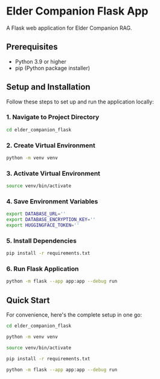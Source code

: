 # Elder Companion Flask App

A Flask web application for Elder Companion RAG.

## Prerequisites

- Python 3.9 or higher
- pip (Python package installer)

## Setup and Installation

Follow these steps to set up and run the application locally:

### 1. Navigate to Project Directory
```bash
cd elder_companion_flask
```

### 2. Create Virtual Environment
```bash
python -m venv venv
```

### 3. Activate Virtual Environment
```bash
source venv/bin/activate
```

### 4. Save Environment Variables
```bash
export DATABASE_URL=''
export DATABASE_ENCRYPTION_KEY=''
export HUGGINGFACE_TOKEN=''
```

### 5. Install Dependencies
```bash
pip install -r requirements.txt
```

### 6. Run Flask Application
```bash
python -m flask --app app:app --debug run
```

## Quick Start
For convenience, here's the complete setup in one go:
```bash
cd elder_companion_flask

python -m venv venv

source venv/bin/activate  

pip install -r requirements.txt

python -m flask --app app:app --debug run
```
